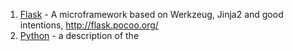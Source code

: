 1. [Flask](https://github.com/mitsuhiko/flask) - A microframework based on Werkzeug, Jinja2 and good intentions, http://flask.pocoo.org/
2. [Python](https://github.com/) - a description of the
